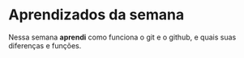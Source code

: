# Aprendizados da semana
  Nessa semana **aprendi** como funciona o git e o github, e quais suas diferenças e funções.
  

